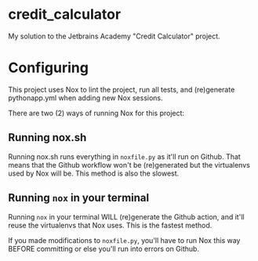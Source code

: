 # credit_calculator

My solution to the Jetbrains Academy "Credit Calculator" project.

# Configuring

This project uses Nox to lint the project, run all tests, and (re)generate pythonapp.yml when adding new Nox sessions.

There are two (2) ways of running Nox for this project:

## Running nox.sh

Running nox.sh runs everything in `noxfile.py` as it'll run on Github.  That means that the Github workflow won't be
(re)generated but the virtualenvs used by Nox will be.  This method is also the slowest.

## Running `nox` in your terminal

Running `nox` in your terminal WILL (re)generate the Github action, and it'll reuse the virtualenvs that Nox uses.  This is
the fastest method.

If you made modifications to `noxfile.py`, you'll have to run Nox this way BEFORE committing or else you'll run into errors on
Github.
